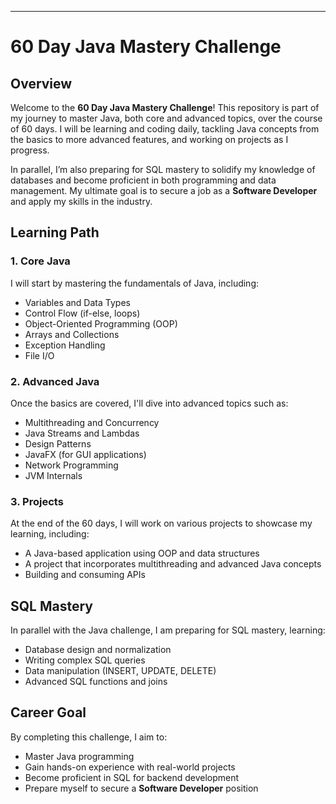
---

# 60 Day Java Mastery Challenge

## Overview

Welcome to the **60 Day Java Mastery Challenge**! This repository is part of my journey to master Java, both core and advanced topics, over the course of 60 days. I will be learning and coding daily, tackling Java concepts from the basics to more advanced features, and working on projects as I progress.

In parallel, I’m also preparing for SQL mastery to solidify my knowledge of databases and become proficient in both programming and data management. My ultimate goal is to secure a job as a **Software Developer** and apply my skills in the industry.

## Learning Path

### 1. **Core Java**
I will start by mastering the fundamentals of Java, including:
- Variables and Data Types
- Control Flow (if-else, loops)
- Object-Oriented Programming (OOP)
- Arrays and Collections
- Exception Handling
- File I/O

### 2. **Advanced Java**
Once the basics are covered, I'll dive into advanced topics such as:
- Multithreading and Concurrency
- Java Streams and Lambdas
- Design Patterns
- JavaFX (for GUI applications)
- Network Programming
- JVM Internals

### 3. **Projects**
At the end of the 60 days, I will work on various projects to showcase my learning, including:
- A Java-based application using OOP and data structures
- A project that incorporates multithreading and advanced Java concepts
- Building and consuming APIs

## SQL Mastery

In parallel with the Java challenge, I am preparing for SQL mastery, learning:
- Database design and normalization
- Writing complex SQL queries
- Data manipulation (INSERT, UPDATE, DELETE)
- Advanced SQL functions and joins

## Career Goal

By completing this challenge, I aim to:
- Master Java programming
- Gain hands-on experience with real-world projects
- Become proficient in SQL for backend development
- Prepare myself to secure a **Software Developer** position



